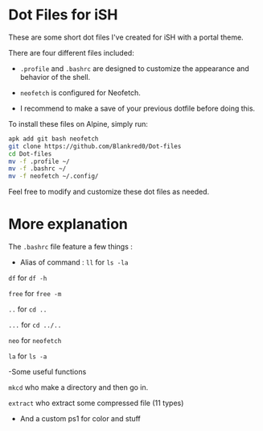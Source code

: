 # Dot Files for iSH

These are some short dot files I've created for iSH with a portal theme.

There are four different files included:

- `.profile` and `.bashrc` are designed to customize the appearance and behavior of the shell.
- `neofetch` is configured for Neofetch.

- I recommend to make a save of your previous dotfile before doing this.

To install these files on Alpine, simply run:

```sh
apk add git bash neofetch
git clone https://github.com/Blankred0/Dot-files
cd Dot-files
mv -f .profile ~/
mv -f .bashrc ~/
mv -f neofetch ~/.config/
```

Feel free to modify and customize these dot files as needed.

# More explanation 
The `.bashrc` file feature a few things :

- Alias of command :
 `ll` for `ls -la`
 
`df` for `df -h`
 
`free` for `free -m`
 
`..` for `cd ..`
 
`...` for `cd ../..`
 
`neo` for `neofetch`
 
`la` for `ls -a`

-Some useful functions

`mkcd` who make a directory and then go in.

`extract` who extract some compressed file (11 types)

- And a custom ps1 for color and stuff
